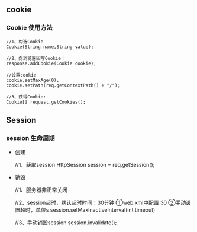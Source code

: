 ## cookie

### Cookie 使用方法

    //1、构造Cookie
    Cookie(String name,String value);
    
    //2、向浏览器回写Cookie：
    response.addCookie(Cookie cookie);
    
    //设置cookie
    cookie.setMaxAge(0);
    cookie.setPath(req.getContextPath() + "/");
    
    //3、获得Cookie:
    Cookie[] request.getCookies();
    
## Session

    
### session 生命周期

* 创建

  
    //1、获取session
    HttpSession session = req.getSession();

* 销毁 

    
    //1、服务器非正常关闭
    
    //2、session超时，默认超时时间：30分钟 
    ①web.xml中配置
    <session-config>
        <session-timeout>30</session-timeout>
    </session-config> 
    ②手动设置超时，单位s
    session.setMaxInactiveInterval(int timeout)  
    
    //3、手动销毁session
    session.invalidate();

